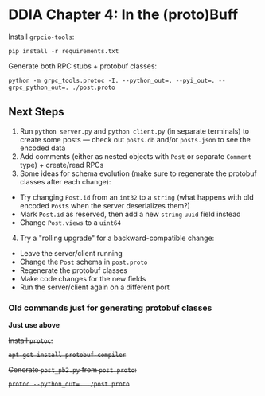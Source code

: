 # DDIA Chapter 4: In the (proto)Buff

Install `grpcio-tools`:

```
pip install -r requirements.txt
```

Generate both RPC stubs + protobuf classes:

```
python -m grpc_tools.protoc -I. --python_out=. --pyi_out=. --grpc_python_out=. ./post.proto
```

## Next Steps

1. Run `python server.py` and `python client.py` (in separate terminals) to create some posts — check out `posts.db` and/or `posts.json` to see the encoded data
2. Add comments (either as nested objects with `Post` or separate `Comment` type) + create/read RPCs
3. Some ideas for schema evolution (make sure to regenerate the protobuf classes after each change):

- Try changing `Post.id` from an `int32` to a `string` (what happens with old encoded `Post`s when the server deserializes them?)
- Mark `Post.id` as reserved, then add a new `string` `uuid` field instead
- Change `Post.views` to a `uint64`

4. Try a "rolling upgrade" for a backward-compatible change:

- Leave the server/client running
- Change the `Post` schema in `post.proto`
- Regenerate the protobuf classes
- Make code changes for the new fields
- Run the server/client again on a different port

### Old commands just for generating protobuf classes

**Just use above**

~~Install `protoc`:~~

~~`apt-get install protobuf-compiler`~~

~~Generate `post_pb2.py` from `post.proto`:~~

~~`protoc --python_out=. ./post.proto`~~
